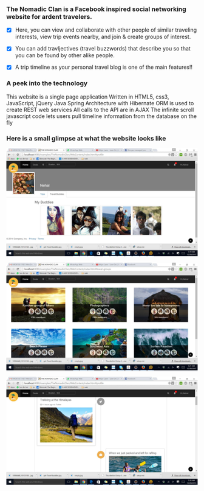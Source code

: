 ### The Nomadic Clan is a Facebook inspired social networking website for ardent travelers.

- [x] Here, you can view and collaborate with other people of similar traveling interests, view trip events nearby, and join & create groups of interest.

- [x] You can add travljectives (travel buzzwords) that describe you so that you can be found by other alike people.

- [x] A trip timeline as your personal travel blog is one of the main features!!

### A peek into the technology

This website is a single page application
Written in HTML5, css3, JavaScript, jQuery
Java Spring Architecture with Hibernate ORM is used to create REST web services
All calls to the API are in AJAX
The infinite scroll javascript code lets users pull timeline information from the database on the fly

### Here is a small glimpse at what the website looks like

 ![Alt text](/WebContent/img/screenshot1.jpg?raw=true "Img for")
 
 ![Alt text](/WebContent/img/screenshot2.jpg?raw=true "Optional Title")
 
 ![Alt text](/WebContent/img/screenshot3.jpg?raw=true "Optional Title")

